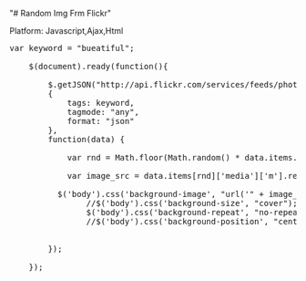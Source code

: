 "# Random Img Frm Flickr" 


Platform: Javascript,Ajax,Html

<pre>
var keyword = "bueatiful";

    $(document).ready(function(){

        $.getJSON("http://api.flickr.com/services/feeds/photos_public.gne?jsoncallback=?",
        {
            tags: keyword,
            tagmode: "any",
            format: "json"
        },
        function(data) {
 
            var rnd = Math.floor(Math.random() * data.items.length);

            var image_src = data.items[rnd]['media']['m'].replace("_m", "_b");

          $('body').css('background-image', "url('" + image_src + "') ");
    			//$('body').css('background-size', "cover");
    			$('body').css('background-repeat', "no-repeat ");
    			//$('body').css('background-position', "center center");	              
    
    
        });

    });
</pre>


